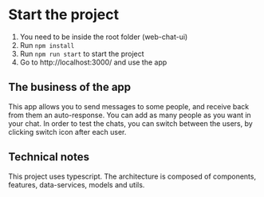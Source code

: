 # Start the project

1. You need to be inside the root folder (web-chat-ui)
2. Run `npm install`
3. Run `npm run start` to start the project
4. Go to http://localhost:3000/ and use the app

## The business of the app
This app allows you to send messages to some people, and receive back from them an auto-response.
You can add as many people as you want in your chat. 
In order to test the chats, you can switch between the users, by clicking switch icon after each user. 

## Technical notes
This project uses typescript. The architecture is composed of components, features, data-services, models and utils. 


